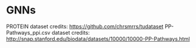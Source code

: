 # GNNs

PROTEIN dataset credits: https://github.com/chrsmrrs/tudataset
PP-Pathways_ppi.csv dataset credits: http://snap.stanford.edu/biodata/datasets/10000/10000-PP-Pathways.html
